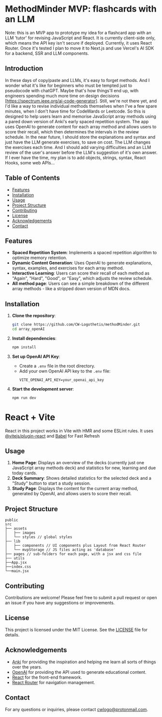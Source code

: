 # MethodMinder MVP: flashcards with an LLM

Note: this is an MVP app to prototype my idea for a flashcard app with an LLM 'tutor' for revising JavaScript and React. It is currently client-side only, which means the API key isn't secure if deployed. Currently, it uses React Router. Once it's tested I plan to move it to Next.js and use Vercel's AI SDK for a backend, SSR and LLM components. 

## Introduction
In these days of copy/paste and LLMs, it's easy to forget methods. And I wonder what it's like for beginners who must be tempted just to pseudocode with chatGPT. Maybe that's how things'll end up, with engineers spending much more time on design decisions [https://spectrum.ieee.org/ai-code-generator]. 
Still, we're not there yet, and I'd like a way to revise individual methods themselves when I've a few spare minutes, when I don't have time for CodeWards or Leetcode.
So this is designed to help users learn and memorise JavaScript array methods using a pared down version of Anki's early spaced repetition system. 
The app uses OpenAI to generate content for each array method and allows users to score their recall, which then determines the intervals in the review schedule.
In the near future, I should store the explanations and syntax and just have the LLM generate exercises, to save on cost.
The LLM changes the exercises each time. And I should add varying difficulties and an LLM review of the user's answer before the LLM's suggestion of it's own answer. 
If I ever have the time, my plan is to add objects, strings, syntax, React Hooks, some web APIs...

## Table of Contents

- [Features](#features)
- [Installation](#installation)
- [Usage](#usage)
- [Project Structure](#project-structure)
- [Contributing](#contributing)
- [License](#license)
- [Acknowledgements](#acknowledgements)
- [Contact](#contact)

## Features

- **Spaced Repetition System**: Implements a spaced repetition algorithm to optimize memory retention.
- **Dynamic Content Generation**: Uses OpenAI to generate explanations, syntax, examples, and exercises for each array method.
- **Interactive Learning**: Users can score their recall of each method as "Again", "Hard", "Good", or "Easy", which adjusts the review schedule.
- **All method page**: Users can see a simple breakdown of the different array methods - like a stripped down version of MDN docs.

## Installation

1. **Clone the repository**:
    ```bash
    git clone https://github.com/CW-Logothetis/methodMinder.git
    cd array_openAI
    ```

2. **Install dependencies**:
    ```bash
    npm install
    ```

3. **Set up OpenAI API Key**:
    - Create a `.env` file in the root directory.
    - Add your own OpenAI API key to the `.env` file:
      ```env
      VITE_OPENAI_API_KEY=your_openai_api_key
      ```

4. **Start the development server**:
    ```bash
    npm run dev
    ```

# React + Vite

React in this project works in Vite with HMR and some ESLint rules. It uses [@vitejs/plugin-react](https://github.com/vitejs/vite-plugin-react/blob/main/packages/plugin-react/README.md) and [Babel](https://babeljs.io/) for Fast Refresh

## Usage

1. **Home Page**: Displays an overview of the decks (currently just one JavaScript array methods deck) and statistics for new, learning and due today cards.
2. **Deck Summary**: Shows detailed statistics for the selected deck and a "Study" button to start a study session.
3. **Study Page**: Displays the content for the current array method, generated by OpenAI, and allows users to score their recall.

## Project Structure

``` 
public
src
├── assets
│   ├── images
│   └── styles // global styles
├── lib
│   ├── components // UI components plus Layout from React Router
│   └── mvpStorage // JS files acting as 'database'
├── pages // sub-folders for each page, with a jsx and css file
├── utils
├──App.jsx
├──index.css
└──main.jsx
```

## Contributing

Contributions are welcome! Please feel free to submit a pull request or open an issue if you have any suggestions or improvements.

## License

This project is licensed under the MIT License. See the [LICENSE](LICENSE) file for details.

## Acknowledgements

- [Anki](https://ankiweb.net) for providing the inspiration and helping me learn all sorts of things over the years.
- [OpenAI](https://openai.com/) for providing the API used to generate educational content.
- [React](https://reactjs.org/) for the front-end framework.
- [React Router](https://reactrouter.com/) for navigation management.

## Contact

For any questions or inquiries, please contact [cwlogo@protonmail.com](mailto:cwlogo@protonmail.com).


